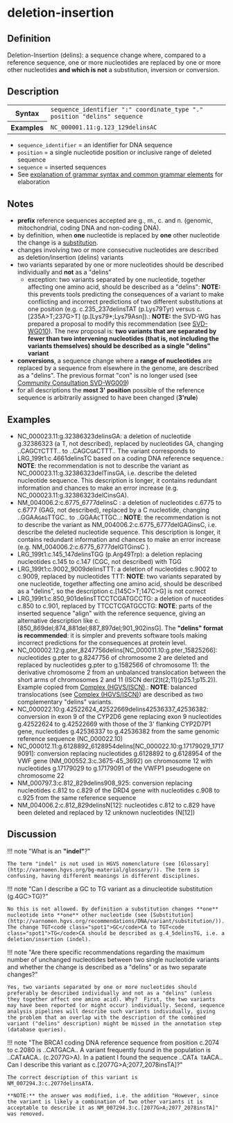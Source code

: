 # deletion-insertion

## Definition

Deletion-Insertion (delins): a sequence change where, compared to a reference sequence, one or more nucleotides are replaced by one or more other nucleotides **and which is not** a substitution, inversion or conversion.

## Description

<table class="syntax">
<tr>
<th>Syntax</th>
<td><code>sequence_identifier ":" coordinate_type "." position "delins" sequence</code></td>
</tr>
<tr>
<th>Examples</th>
<td><code>NC_000001.11:g.123_129delinsAC</code></td>
</tr>
</table>

- `sequence_identifier` = an identifier for DNA sequence
- `position` = a single nucleotide position or inclusive range of deleted sequence
- `sequence` = inserted sequences
- See [explanation of grammar syntax and common grammar elements](grammar.md) for elaboration

## Notes

- **prefix** reference sequences accepted are g., m., c. and n. (genomic, mitochondrial, coding DNA and non-coding DNA).
- by definition, when **one** nucleotide is replaced by **one** other nucleotide the change is a [substitution](./substitution.md).
- changes involving two or more consecutive nucleotides are described as deletion/insertion (delins) variants
- two variants separated by one or more nucleotides should be described individually and **not** as a "delins"
  - exception: two variants separated by one nucleotide, together affecting one amino acid, should be described as a "delins": **NOTE:** this prevents tools predicting the consequences of a variant to make conflicting and incorrect predictions of two different substitutions at one position (e.g. c.235_237delinsTAT (p.Lys79Tyr) versus c.[235A>T;237G>T] (p.[Lys79*;Lys79Asn]).: **NOTE:** the SVD-WG has prepared a proposal to modify this recommendation (see [SVD-WG010](../../consultation/SVD-WG010.md)). The new proposal is: **two variants that are separated by fewer than two intervening nucleotides (that is, not including the variants themselves) should be described as a single "delins" variant**
- **conversions**, a sequence change where a **range of nucleotides** are replaced by a sequence from elsewhere in the genome, are described as a "delins". The previous format "con" is no longer used (see [Community Consultation SVD-WG009](../../consultation/SVD-WG009.md))
- for all descriptions the **most 3' position** possible of the reference sequence is arbitrarily assigned to have been changed (**3'rule**)

## Examples

- NC_000023.11:g.32386323delinsGA: a deletion of nucleotide g.32386323 (a T, not described), replaced by nucleotides GA, changing ..CAGC<code class="spot1">T</code>CTTT.. to ..CAGC<code class="spot1">GA</code>CTTT.. The variant corresponds to LRG_199t1:c.4661delinsTC based on a coding DNA reference sequence.: **NOTE**: the recommendation is not to describe the variant as NC_000023.11:g.32386323delTinsGA, i.e. describe the deleted nucleotide sequence. This description is longer, it contains redundant information and chances to make an error increase (e.g. NC_000023.11:g.32386323delCinsGA).
- NM_004006.2:c.6775_6777delinsC : a deletion of nucleotides c.6775 to c.6777 (GAG, not described), replaced by a C nucleotide, changing ..GGAA<code class="spot1">GAG</code>TTGC.. to ..GGAA<code class="spot1">C</code>TTGC..: **NOTE**: the recommendation is not to describe the variant as NM_004006.2:c.6775_6777delGAGinsC, i.e. describe the deleted nucleotide sequence. This description is longer, it contains redundant information and chances to make an error increase (e.g. NM_004006.2:c.6775_6777delGTGinsC ).
- LRG_199t1:c.145_147delinsTGG (p.Arg49Trp): a deletion replacing nucleotides c.145 to c.147 (CGC, not described) with TGG
- LRG_199t1:c.9002_9009delinsTTT: a deletion of nucleotides c.9002 to c.9009, replaced by nucleotides TTT: **NOTE**: two variants separated by one nucleotide, together affecting one amino acid, should be described as a "delins", so the description c.[145C>T;147C>G] is not correct
- LRG_199t1:c.850_901delinsTTCCTCGATGCCTG: a deletion of nuceotides c.850 to c.901, replaced by TTCCTCGATGCCTG: **NOTE**: parts of the inserted sequence "align" with the reference sequence, giving an alternative description like c.[850\_869del;874\_881del;887\_897del;901\_902insG]. The **"delins" format is recommended**: it is simpler and prevents software tools making incorrect predictions for the consequences at protein level.
- NC_000002.12:g.pter_8247756delins\[NC_000011.10:g.pter_15825266\]: nucleotides g.pter to g.8247756 of chromosome 2 are deleted and replaced by nucleotides g.pter to g.1582566 of chromosome 11: the derivative chromosome 2 from an unbalanced translocation between the short arms of chromosomes 2 and 11 (ISCN der(2)t(2;11)(p25.1;p15.2)). Example copied from [Complex (HGVS/ISCN)](complex.md).: **NOTE**: balanced translocations (see [Complex (HGVS/ISCN)](complex.md)) are described as two complementary "delins" variants.
- NC_000022.10:g.42522624_42522669delins42536337_42536382: conversion in exon 9 of the CYP2D6 gene replacing exon 9 nucleotides g.42522624 to g.42522669 with those of the 3' flanking CYP2D7P1 gene, nucleotides g.42536337 to g.42536382 from the same genomic reference sequence (NC_000022.10)
- NC_000012.11:g.6128892_6128954delins[NC\_000022.10:g.17179029\_17179091]: conversion replacing nucleotides g.6128892 to g.6128954 of the VWF gene (NM_000552.3:c.3675-45_3692) on chromosome 12 with nucleotides g.17179029 to g.17179091 of the VWFP1 pseudogene on chromosome 22
- NM_000797.3:c.812_829delins908_925: conversion replacing nucleotides c.812 to c.829 of the DRD4 gene with nucleotides c.908 to c.925 from the same reference sequence
- NM_004006.2:c.812_829delinsN[12]: nucleotides c.812 to c.829 have been deleted and replaced by 12 unknown nucleotides (N[12])

## Discussion

!!! note "What is an **"indel"**?"

    The term "indel" is not used in HGVS nomenclature (see [Glossary](http://varnomen.hgvs.org/bg-material/glossary/)). The term is confusing, having different meanings in different disciplines.

!!! note "Can I describe a GC to TG variant as a dinucleotide substitution (g.4GC>TG)?"

    No this is not allowed. By definition a substitution changes **one** nucleotide into **one** other nucleotide (see [Substitution](http://varnomen.hgvs.org/recommendations/DNA/variant/substitution/)). The change TGT<code class="spot1">GC</code>CA to TGT<code class="spot1">TG</code>CA should be described as g.4_5delinsTG, i.e. a deletion/insertion (indel).

!!! note "Are there specific recommendations regarding the maximum number of unchanged nucleotides between two single nucleotide variants and whether the change is described as a "delins" or as two separate changes?"

    Yes, two variants separated by one or more nucleotides should preferably be described individually and not as a "delins" (unless they together affect one amino acid). Why?  First, the two variants may have been reported (or might occur) individually. Second, sequence analysis pipelines will describe such variants individually, giving the problem that an overlap with the description of the combined variant ("delins" description) might be missed in the annotation step (database queries).

!!! note "The BRCA1 coding DNA reference sequence from position c.2074 to c.2080 is ..CATGACA.. A variant frequently found in the population is ..CAT<code class="spot1">A</code>ACA.. (c.2077G>A). In a patient I found the sequence ..CAT<code class="spot1">A TA</code>ACA.. Can I describe this variant as c.[2077G>A;2077_2078insTA]?"

    The correct description of this variant is NM_007294.3:c.2077delinsATA.

    **NOTE:** the answer was modified, i.e. the addition "However, since the variant is likely a combination of two other variants it is acceptable to describe it as NM_007294.3:c.[2077G>A;2077_2078insTA]" was removed.
